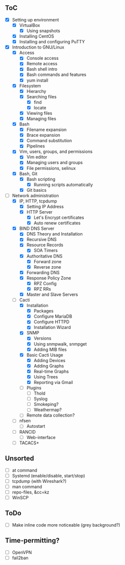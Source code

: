 ## ToC
- [x] Setting up environment
    - [x] VirtualBox
        - [x] Using snapshots
    - [x] Installing CentOS
    - [x] Installing and configuring PuTTY
- [x] Introduction to GNU/Linux
    - [x] Access
        - [x] Console access
        - [x] Remote access
        - [x] Bash shell intro
        - [x] Bash commands and features
        - [x] yum install
    - [x] Filesystem
        - [x] Hierarchy
        - [x] Searching files
            - [x] find
            - [x] locate
        - [x] Viewing files
        - [x] Managing files
    - [x] Bash
        - [x] Filename expansion
        - [x] Brace expansion
        - [x] Command substitution
        - [x] Pipelines
    - [x] Vim, users, groups, and permissions
        - [x] Vim editor
        - [x] Managing users and groups
        - [x] File permissions, selinux
    - [x] Bash, Git
        - [x] Bash scripting
            - [x] Running scripts automatically
        - [x] Git basics
- [ ] Network administration
    - [x] IP, HTTP, tcpdump
        - [x] Setting IP Address
        - [x] HTTP Server
            - [x] Let's Encrypt certificates
            - [x] Auto renew certificates
    - [x] BIND DNS Server
        - [x] DNS Theory and Installation
        - [x] Recursive DNS
        - [x] Resource Records
            - [x] SOA Timers
        - [x] Authoritative DNS
            - [x] Forward zone
            - [x] Reverse zone
        - [x] Forwarding DNS
        - [x] Response Policy Zone
            - [x] RPZ Config
            - [x] RPZ RRs
        - [x] Master and Slave Servers
    - [ ] Cacti
        - [x] Installation
            - [x] Packages
            - [x] Configure MariaDB
            - [x] Configure HTTPD
            - [x] Installation Wizard
        - [x] SNMP
            - [x] Versions
            - [x] Using snmpwalk, snmpget
            - [x] Adding MIB files
        - [x] Basic Cacti Usage
            - [x] Adding Devices
            - [x] Adding Graphs
            - [x] Real-time Graphs
            - [x] Using Trees
            - [x] Reporting via Gmail
        - [ ] Plugins
            - [ ] Thold
            - [ ] Syslog
            - [ ] Smokeping?
            - [ ] Weathermap?
        - [ ] Remote data collection?
    - [ ] nfsen
        - [ ] Autostart
    - [ ] RANCID
        - [ ] Web-interface
    - [ ] TACACS+

## Unsorted
- [ ] at command
- [ ] Systemd (enable/disable, start/stop)
- [ ] tcpdump (with Wireshark?)
- [ ] man command
- [ ] repo-files, &cc=kz
- [ ] WinSCP

## ToDo
- [ ] Make inline code more noticeable (grey background?)

## Time-permitting?
- [ ] OpenVPN
- [ ] fail2ban
